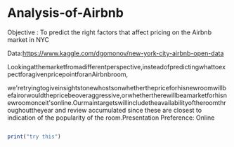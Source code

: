 # Analysis-of-Airbnb 
Objective : To predict the right factors that affect pricing on the Airbnb market in NYC

Data:​​https://www.kaggle.com/dgomonov/new-york-city-airbnb-open-data

Lookingatthemarketfromadifferentperspective,insteadofpredictingwhattoexpectforagivenpricepointforanAirbnbroom,

we'retryingtogiveinsightstonewhostsonwhetherthepriceforhisnewroomwillbefairorwouldthepricebeoveraggressive,orwhethertherewillbeamarketforhisnewroomonceit'sonline.Ourmaintargetswillincludetheavailabilityoftheroomthroughouttheyear and review accumulated since these are closest to indication of the popularity of the room.Presentation Preference:​ Online

``` javascript

print("try this")

```
